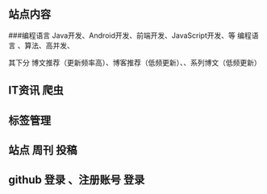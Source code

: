 ## 站点内容
###编程语言
Java开发、Android开发、前端开发、JavaScript开发、等
编程语言 、算法、高并发、

其下分 博文推荐（更新频率高）、博客推荐（低频更新）、、系列博文（低频更新）
## IT资讯 爬虫

## 标签管理


## 站点 周刊 投稿

## github 登录 、注册账号 登录

